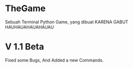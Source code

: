 # TheGame
Sebuah Terminal Python Game, yang dibuat KARENA GABUT HAUHAUAHAUAHAUAU

# V 1.1 Beta
Fixed some Bugs, And Added a new Commands.
